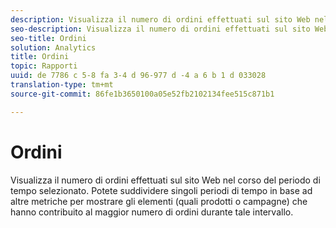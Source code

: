 ```yaml
---
description: Visualizza il numero di ordini effettuati sul sito Web nel corso del periodo di tempo selezionato. Potete suddividere singoli periodi di tempo in base ad altre metriche per mostrare gli elementi (quali prodotti o campagne) che hanno contribuito al maggior numero di ordini durante tale intervallo.
seo-description: Visualizza il numero di ordini effettuati sul sito Web nel corso del periodo di tempo selezionato. Potete suddividere singoli periodi di tempo in base ad altre metriche per mostrare gli elementi (quali prodotti o campagne) che hanno contribuito al maggior numero di ordini durante tale intervallo.
seo-title: Ordini
solution: Analytics
title: Ordini
topic: Rapporti
uuid: de 7786 c 5-8 fa 3-4 d 96-977 d -4 a 6 b 1 d 033028
translation-type: tm+mt
source-git-commit: 86fe1b3650100a05e52fb2102134fee515c871b1

---
```



# Ordini

Visualizza il numero di ordini effettuati sul sito Web nel corso del periodo di tempo selezionato. Potete suddividere singoli periodi di tempo in base ad altre metriche per mostrare gli elementi (quali prodotti o campagne) che hanno contribuito al maggior numero di ordini durante tale intervallo.

